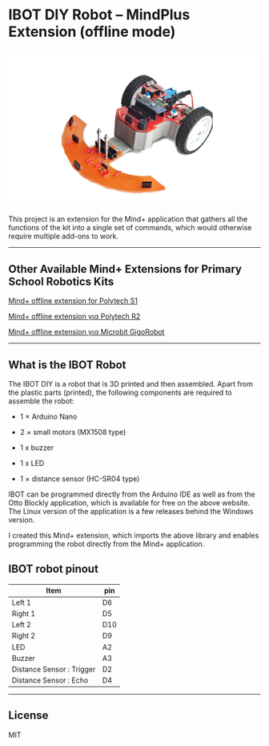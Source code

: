 # IBOT DIY Robot – MindPlus Extension (offline mode)

![](./arduinoC/_images/featured.png)

This project is an extension for the Mind+ application that gathers all the functions of the kit into a single set of commands, which would otherwise require multiple add-ons to work. 

---------------------------------------------------------

## Other Available Mind+ Extensions for Primary School Robotics Kits

[Mind+ offline extension for Polytech S1](https://gitlab.com/ale3andro/mindplus_ext_s1)

[Mind+ offline extension για Polytech R2](https://gitlab.com/ale3andro/mindplus_ext_r2)

[Mind+ offline extension για Microbit GigoRobot](https://github.com/ale3andro/mindplus_ext_gigorobot)

---------------------------------------------------------

## What is the IBOT Robot

The IBOT DIY is a robot that is 3D printed and then assembled. Apart from the plastic parts (printed), the following components are required to assemble the robot:

* 1 × Arduino Nano

* 2 × small motors (MX1508 type)

* 1 x buzzer

* 1 x LED

* 1 × distance sensor (HC-SR04 type)


IBOT can be programmed directly from the Arduino IDE as well as from the Otto Blockly application, which is available for free on the above website. The Linux version of the application is a few releases behind the Windows version. 

I created this Mind+ extension, which imports the above library and enables programming the robot directly from the Mind+ application.

## IBOT robot pinout


| Item | pin |
|---|---|
| Left 1 | D6 |
| Right 1 |  D5 |
| Left 2 | D10 |
| Right 2 | D9 |
| LED | A2 |
| Buzzer | A3 |
| Distance Sensor : Trigger |  D2 |
| Distance Sensor : Echo |  D4 |

---------------------------------------------------------

## License

MIT

